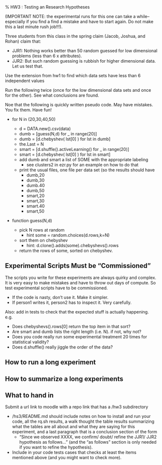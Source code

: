 % HW3 : Testing an Research Hypotheses

(IMPORTANT NOTE: the experimental runs for this one can take a while– especially if you find a find a mistake and have to start again. Do not make this a last minute rush job!!!).

Three students from this class in the spring claim (Jacob, Joshua, and Rohan) claim that:

- JJR1: Nothing works better than 50 random guessed for low dimensional problems (less than 6 x attributes).
- JJR2: But such random guessing is rubbish for higher dimensional data.
Let us test that.

Use the extension from hw1 to find which data sets have less than 6 independent values

Run the following twice (once for the low dimensional data sets and once for the other). See what conclusions are found.

Noe that the following is quickly written pseudo code. May have mistakes. You fix them. Have fun!

- for N in (20,30,40,50)
  - d = DATA.new().csv(data)
  - dumb = [guess(N,d) for _ in range(20)]
  - dumb = [d.chebyshev( lst[0] ) for lst in dumb]
  - the.Last = N
  - smart = [d.shuffle().activeLearning() for _ in range(20)]
  - smart = [d.chebyshev( lst[0] ) for lst in smart]
  - add dumb and smart a list of SOME with the appropriate labeling
    - see clusters2 in ezr.py for an example on how to do that
  - print the usual files, one file per data set (so the results should have
    - dumb,20
    - dumb,30
    - dumb.40
    - dumb,50
    - smart,20
    - smart,30
    - smart.40
    - smart,50

- function guess(N,d)
  - pick N rows at random
    - hint some = random.choices(d.rows,k=N)
  - sort them on chebyshev
    - hint: d.clone().adds(some).chebyshevs().rows
  - return the rows of some, sorted on chebyshev.

## Experimental Scripts Must be “Commissioned”

The scripts you write for these experiments are always quirky and complex. It is very easy to make mistakes and have to throw out days of compute. So test experimental scripts have to be commissioned.

-  If the code is nasty, don’t use it. Make it simpler.
-  If person1 writes it, person2 has to inspect it. Very carefully.

Also: add in tests to check that the expected stuff is actually happening. e.g.

-  Does chebyshevs().rows[0] return the top item in that sort?
-  Are smart and dumb lists the right length (i.e. N). if not, why not?
-  Does you code really run some experimental treatment 20 times for statistical validity?
-  Does d.shuffle() really jiggle the order of the data?

## How to run a long experiment

## How to summarize a long experiments

## What to hand in

Submit a url link to moodle with a repo link that has a /hw3 subdirectory

- /hs3/README.md should include notes on how to install and run your code, all the rq.sh results, a walk thought the table results summarizing what the tables are all about and what they are saying for this experiment, and a last paragraph that is a conclusion section of the form
  - “Since we observed XXXX, we confirm/ doubt/ refine the JJR1/ JJR2 hypothesis as follows…” (and the “as follows” section is only needed if you want to refine the hypothesis).
- Include in your code tests cases that checks at least the items mentioned above (and you might want to check more).
